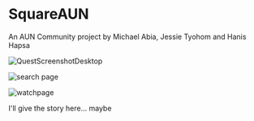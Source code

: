 # SquareAUN
An AUN Community project by Michael Abia, Jessie Tyohom and Hanis Hapsa

![QuestScreenshotDesktop](https://user-images.githubusercontent.com/31394535/129882579-a6851364-b44d-40d1-8837-5a74b16270da.PNG)

![search page](https://user-images.githubusercontent.com/31394535/129882634-13233921-282e-439a-a0ab-6e5467d19d88.PNG)

![watchpage](https://user-images.githubusercontent.com/31394535/129882713-a435bd35-8eb4-45b2-885a-084922b85ff4.png)


I'll give the story here... maybe
